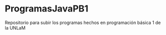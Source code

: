 # ProgramasJavaPB1
Repositorio para subir los programas hechos en programación básica 1 de la UNLaM
